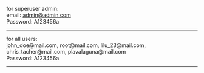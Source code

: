 for  superuser admin:
<br>email: admin@admin.com
<br>Password: A123456a
<hr>
for  all users:
<br>john_doe@mail.com, root@mail.com, lilu_23@mail.com, chris_tacher@mail.com, plavalaguna@mail.com
<br>Password: A123456a
<hr>
